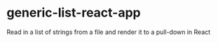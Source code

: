 # generic-list-react-app
Read in a list of strings from a file and render it to a pull-down in React
